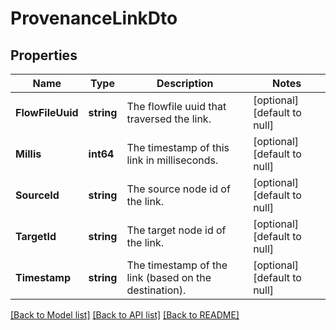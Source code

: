 # ProvenanceLinkDto

## Properties
Name | Type | Description | Notes
------------ | ------------- | ------------- | -------------
**FlowFileUuid** | **string** | The flowfile uuid that traversed the link. | [optional] [default to null]
**Millis** | **int64** | The timestamp of this link in milliseconds. | [optional] [default to null]
**SourceId** | **string** | The source node id of the link. | [optional] [default to null]
**TargetId** | **string** | The target node id of the link. | [optional] [default to null]
**Timestamp** | **string** | The timestamp of the link (based on the destination). | [optional] [default to null]

[[Back to Model list]](../README.md#documentation-for-models) [[Back to API list]](../README.md#documentation-for-api-endpoints) [[Back to README]](../README.md)

